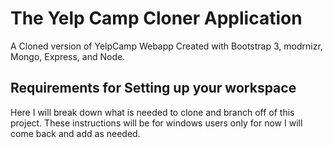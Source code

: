 # The Yelp Camp Cloner Application
A Cloned version of YelpCamp Webapp Created with Bootstrap 3, modrnizr, Mongo, Express, and Node. 

## Requirements for Setting up your workspace
Here I will break down what is needed to clone and branch off of this project. 
These instructions will be for windows users only for now I will come back and add as needed.
